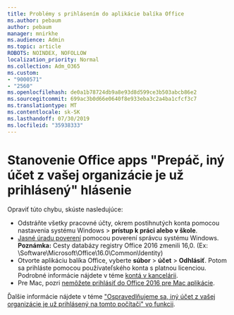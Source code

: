 ```yaml
---
title: Problémy s prihlásením do aplikácie balíka Office
ms.author: pebaum
author: pebaum
manager: mnirkhe
ms.audience: Admin
ms.topic: article
ROBOTS: NOINDEX, NOFOLLOW
localization_priority: Normal
ms.collection: Adm_O365
ms.custom:
- "9000571"
- "2560"
ms.openlocfilehash: de0a1b78724db9a8e93d8d599ce3b503abcb86e2
ms.sourcegitcommit: 699ac3b0d66e0640f8e933eba3c2a4ba1cfcf3c7
ms.translationtype: MT
ms.contentlocale: sk-SK
ms.lasthandoff: 07/30/2019
ms.locfileid: "35938333"
---
```

# <a name="fixing-the-office-apps-sorry-another-account-from-your-organization-is-already-signed-in-message"></a>Stanovenie Office apps "Prepáč, iný účet z vašej organizácie je už prihlásený" hlásenie

Opraviť túto chybu, skúste nasledujúce:

- Odstráňte všetky pracovné účty, okrem postihnutých konta pomocou nastavenia systému Windows > **prístup k práci alebo v škole**.
- [Jasné úradu poverení](https://docs.microsoft.com/office/troubleshoot/error-messages/another-account-already-signed-in#step-3-clear-cached-credentials-on-the-computer) pomocou poverení správcu systému Windows.<br/>
    **Poznámka:** Cesty databázy registry Office 2016 zmenili 16,0. (Ex: \Software\Microsoft\Office\16.0\Common\Identity\)
- Otvorte aplikáciu balíka Office, vyberte **súbor** > **účet** > **Odhlásiť**. Potom sa prihláste pomocou používateľského konta s platnou licenciou. Podrobné informácie nájdete v téme [kontá v kancelárii](https://support.office.com/article/accounts-in-office-628ea040-f265-49de-b986-be09c3ebf8a9).
- Pre Mac, pozri [nemôžete prihlásiť do Office 2016 pre Mac aplikácie](https://docs.microsoft.com/office365/troubleshoot/authentication/sign-in-to-office-2016-for-mac-fail).

Ďalšie informácie nájdete v téme ["Ospravedlňujeme sa, iný účet z vašej organizácie je už prihlásený na tomto počítači" vo funkcii](https://docs.microsoft.com/office/troubleshoot/error-messages/another-account-already-signed-in).